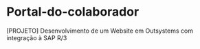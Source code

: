 # Portal-do-colaborador
[PROJETO] Desenvolvimento de um Website em Outsystems com integração à SAP R/3
